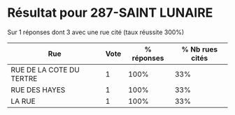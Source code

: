 # Résultat pour 287-SAINT LUNAIRE

Sur 1 réponses dont 3 avec une rue cité (taux réussite 300%)

| Rue | Vote | % réponses | % Nb rues cités|
|-----|------|------------|----------------|
| RUE DE LA COTE DU TERTRE | 1 | 100% | 33%|
| RUE DES HAYES | 1 | 100% | 33%|
| LA RUE | 1 | 100% | 33%|
